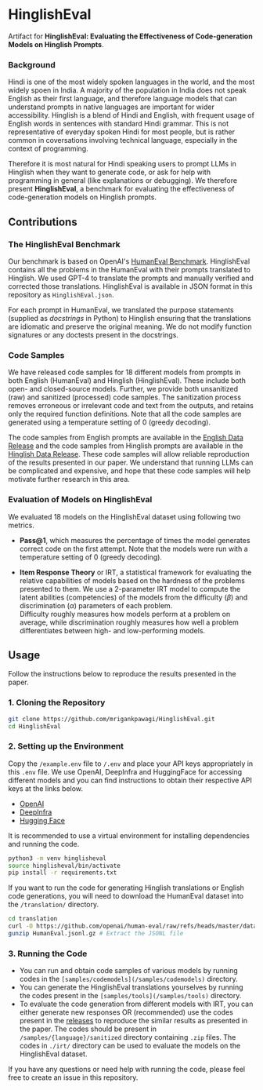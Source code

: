 # HinglishEval

Artifact for **HinglishEval: Evaluating the Effectiveness of Code-generation Models on Hinglish Prompts**.

### Background

Hindi is one of the most widely spoken languages in the world, and the most widely spoen in India. A majority of the population in India does not speak English as their first language, and therefore language models that can understand prompts in native languages are important for wider accessibility. Hinglish is a blend of Hindi and English, with frequent usage of English words in sentences with standard Hindi grammar. This is not representative of everyday spoken Hindi for most people, but is rather common in coversations involving technical language, especially in the context of programming.

Therefore it is most natural for Hindi speaking users to prompt LLMs in Hinglish when they want to generate code, or ask for help with programming in general (like explanations or debugging). We therefore present **HinglishEval**, a benchmark for evaluating the effectiveness of code-generation models on Hinglish prompts.

## Contributions

### The HinglishEval Benchmark

Our benchmark is based on OpenAI's [HumanEval Benchmark](https://github.com/openai/human-eval). HinglishEval contains all the problems in the HumanEval with their prompts translated to Hinglish. We used GPT-4 to translate the prompts and manually verified and corrected those translations. HinglishEval is available in JSON format in this repository as `HinglishEval.json`.

For each prompt in HumanEval, we translated the purpose statements (supplied as _docstrings_ in Python) to Hinglish ensuring that the translations are idiomatic and preserve the original meaning. We do not modify function signatures or any doctests present in the docstrings.

### Code Samples

We have released code samples for 18 different models from prompts in both English (HumanEval) and Hinglish (HinglishEval). These include both open- and closed-source models. Further, we provide both unsanitized (raw) and sanitized (processed) code samples. The sanitization process removes erroneous or irrelevant code and text from the outputs, and retains only the required function definitions. Note that all the code samples are generated using a temperature setting of 0 (greedy decoding).

The code samples from English prompts are available in the [English Data Release](https://github.com/mrigankpawagi/HinglishEval/releases/tag/English) and the code samples from Hinglish prompts are available in the [Hinglish Data Release](https://github.com/mrigankpawagi/HinglishEval/releases/tag/Hinglish). These code samples will allow reliable reproduction of the results presented in our paper. We understand that running LLMs can be complicated and expensive, and hope that these code samples will help motivate further research in this area.

### Evaluation of Models on HinglishEval

We evaluated 18 models on the HinglishEval dataset using following two metrics.

- **Pass@1**, which measures the percentage of times the model generates correct code on the first attempt. Note that the models were run with a temperature setting of 0 (greedy decoding).

- **Item Response Theory** or IRT, a statistical framework for evaluating the relative capabilities of models based on the hardness of the problems presented to them. We use a 2-parameter IRT model to compute the latent abilities (competencies) of the models from the difficulty ($\beta$) and discrimination ($\alpha$) parameters of each problem.
  <br>
  Difficulty roughly measures how models perform at a problem on average, while discrimination roughly measures how well a problem differentiates between high- and low-performing models.

## Usage

Follow the instructions below to reproduce the results presented in the paper.

### 1. Cloning the Repository

```bash
git clone https://github.com/mrigankpawagi/HinglishEval.git
cd HinglishEval
```

### 2. Setting up the Environment

Copy the `/example.env` file to `/.env` and place your API keys appropriately in this `.env` file. We use OpenAI, DeepInfra and HuggingFace for accessing different models and you can find instructions to obtain their respective API keys at the links below.

- [OpenAI](https://openai.com/index/openai-api/)
- [DeepInfra](https://deepinfra.com/docs/deep_infra_api)
- [Hugging Face](https://huggingface.co/docs/api-inference/en/index)

It is recommended to use a virtual environment for installing dependencies and running the code.

```bash
python3 -m venv hinglisheval
source hinglisheval/bin/activate
pip install -r requirements.txt
```

If you want to run the code for generating Hinglish translations or English code generations, you will need to download the HumanEval dataset into the `/translation/` directory.

```bash
cd translation
curl -O https://github.com/openai/human-eval/raw/refs/heads/master/data/HumanEval.jsonl.gz
gunzip HumanEval.jsonl.gz # Extract the JSONL file
```

### 3. Running the Code

- You can run and obtain code samples of various models by running codes in the `[samples/codemodels](/samples/codemodels)` directory.
- You can generate the HinglishEval translations yourselves by running the codes present in the `[samples/tools](/samples/tools)` directory.
- To evaluate the code generation from different models with IRT, you can either generate new responses OR (recommended) use the codes present in the [releases](https://github.com/mrigankpawagi/HinglishEval/releases) to reproduce the similar results as presented in the paper. The codes should be present in `/samples/{language}/sanitized` directory containing `.zip` files. The codes in `./irt/` directory can be used to evaluate the models on the HinglishEval dataset.

If you have any questions or need help with running the code, please feel free to create an issue in this repository.
